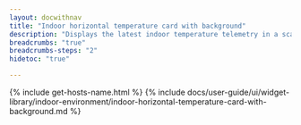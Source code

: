 ```yaml
---
layout: docwithnav
title: "Indoor horizontal temperature card with background"
description: "Displays the latest indoor temperature telemetry in a scalable horizontal layout with the background image."
breadcrumbs: "true"
breadcrumbs-steps: "2"
hidetoc: "true"

---
```

{% include get-hosts-name.html %}
{% include docs/user-guide/ui/widget-library/indoor-environment/indoor-horizontal-temperature-card-with-background.md %}
